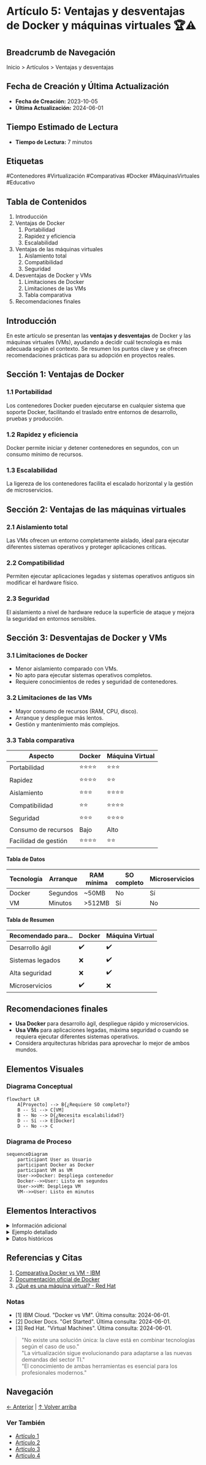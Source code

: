 # Artículo 5: Ventajas y desventajas de Docker y máquinas virtuales 🏆⚠️

## Breadcrumb de Navegación
Inicio > Artículos > Ventajas y desventajas

## Fecha de Creación y Última Actualización
- **Fecha de Creación:** 2023-10-05
- **Última Actualización:** 2024-06-01

## Tiempo Estimado de Lectura
- **Tiempo de Lectura:** 7 minutos

## Etiquetas
#Contenedores #Virtualización #Comparativas #Docker #MáquinasVirtuales #Educativo

## Tabla de Contenidos
1. Introducción
2. Ventajas de Docker
   1. Portabilidad
   2. Rapidez y eficiencia
   3. Escalabilidad
3. Ventajas de las máquinas virtuales
   1. Aislamiento total
   2. Compatibilidad
   3. Seguridad
4. Desventajas de Docker y VMs
   1. Limitaciones de Docker
   2. Limitaciones de las VMs
   3. Tabla comparativa
5. Recomendaciones finales

## Introducción
En este artículo se presentan las **ventajas y desventajas** de Docker y las máquinas virtuales (VMs), ayudando a decidir cuál tecnología es más adecuada según el contexto. Se resumen los puntos clave y se ofrecen recomendaciones prácticas para su adopción en proyectos reales.

## Sección 1: Ventajas de Docker
### 1.1 Portabilidad
Los contenedores Docker pueden ejecutarse en cualquier sistema que soporte Docker, facilitando el traslado entre entornos de desarrollo, pruebas y producción.

### 1.2 Rapidez y eficiencia
Docker permite iniciar y detener contenedores en segundos, con un consumo mínimo de recursos.

### 1.3 Escalabilidad
La ligereza de los contenedores facilita el escalado horizontal y la gestión de microservicios.

## Sección 2: Ventajas de las máquinas virtuales
### 2.1 Aislamiento total
Las VMs ofrecen un entorno completamente aislado, ideal para ejecutar diferentes sistemas operativos y proteger aplicaciones críticas.

### 2.2 Compatibilidad
Permiten ejecutar aplicaciones legadas y sistemas operativos antiguos sin modificar el hardware físico.

### 2.3 Seguridad
El aislamiento a nivel de hardware reduce la superficie de ataque y mejora la seguridad en entornos sensibles.

## Sección 3: Desventajas de Docker y VMs
### 3.1 Limitaciones de Docker
- Menor aislamiento comparado con VMs.
- No apto para ejecutar sistemas operativos completos.
- Requiere conocimientos de redes y seguridad de contenedores.

### 3.2 Limitaciones de las VMs
- Mayor consumo de recursos (RAM, CPU, disco).
- Arranque y despliegue más lentos.
- Gestión y mantenimiento más complejos.

### 3.3 Tabla comparativa
| Aspecto                | Docker                   | Máquina Virtual           |
|------------------------|--------------------------|--------------------------|
| Portabilidad           | ⭐⭐⭐⭐                    | ⭐⭐⭐                      |
| Rapidez                | ⭐⭐⭐⭐                    | ⭐⭐                       |
| Aislamiento            | ⭐⭐⭐                     | ⭐⭐⭐⭐                     |
| Compatibilidad         | ⭐⭐                      | ⭐⭐⭐⭐                     |
| Seguridad              | ⭐⭐⭐                     | ⭐⭐⭐⭐                     |
| Consumo de recursos    | Bajo                     | Alto                     |
| Facilidad de gestión   | ⭐⭐⭐⭐                    | ⭐⭐                       |

#### Tabla de Datos
| Tecnología | Arranque | RAM mínima | SO completo | Microservicios | Seguridad |
|------------|----------|------------|-------------|---------------|-----------|
| Docker     | Segundos | ~50MB      | No          | Sí            | Media     |
| VM         | Minutos  | >512MB     | Sí          | No            | Alta      |

#### Tabla de Resumen
| Recomendado para...         | Docker                   | Máquina Virtual           |
|-----------------------------|--------------------------|--------------------------|
| Desarrollo ágil             | ✔️                       | ✔️                       |
| Sistemas legados            | ❌                       | ✔️                       |
| Alta seguridad              | ❌                       | ✔️                       |
| Microservicios              | ✔️                       | ❌                       |

## Recomendaciones finales
- **Usa Docker** para desarrollo ágil, despliegue rápido y microservicios.
- **Usa VMs** para aplicaciones legadas, máxima seguridad o cuando se requiera ejecutar diferentes sistemas operativos.
- Considera arquitecturas híbridas para aprovechar lo mejor de ambos mundos.

## Elementos Visuales
### Diagrama Conceptual
```mermaid
flowchart LR
    A[Proyecto] --> B{¿Requiere SO completo?}
    B -- Sí --> C[VM]
    B -- No --> D{¿Necesita escalabilidad?}
    D -- Sí --> E[Docker]
    D -- No --> C
```

### Diagrama de Proceso
```mermaid
sequenceDiagram
    participant User as Usuario
    participant Docker as Docker
    participant VM as VM
    User->>Docker: Despliega contenedor
    Docker-->>User: Listo en segundos
    User->>VM: Despliega VM
    VM-->>User: Listo en minutos
```

## Elementos Interactivos
<details>
<summary>Información adicional</summary>
Docker y las VMs pueden coexistir en entornos híbridos, combinando portabilidad y aislamiento.
</details>

<details>
<summary>Ejemplo detallado</summary>
Un entorno de CI/CD puede usar Docker para pruebas rápidas y VMs para pruebas de integración completas.
</details>

<details>
<summary>Datos históricos</summary>
El auge de los contenedores ha impulsado la adopción de arquitecturas basadas en microservicios.
</details>

## Referencias y Citas
1. [Comparativa Docker vs VM - IBM](https://www.ibm.com/cloud/blog/docker-vs-vm)
2. [Documentación oficial de Docker](https://docs.docker.com)
3. [¿Qué es una máquina virtual? - Red Hat](https://www.redhat.com/es/topics/virtualization/what-is-a-virtual-machine)

### Notas
- [1] IBM Cloud. "Docker vs VM". Última consulta: 2024-06-01.
- [2] Docker Docs. "Get Started". Última consulta: 2024-06-01.
- [3] Red Hat. "Virtual Machines". Última consulta: 2024-06-01.

> "No existe una solución única: la clave está en combinar tecnologías según el caso de uso."  
> "La virtualización sigue evolucionando para adaptarse a las nuevas demandas del sector TI."  
> "El conocimiento de ambas herramientas es esencial para los profesionales modernos."

## Navegación
[← Anterior](articulo-4.md) | [↑ Volver arriba](#ventajas-y-desventajas-de-docker-y-máquinas-virtuales-️)

### Ver También
- [Artículo 1](articulo-1.md)
- [Artículo 2](articulo-2.md)
- [Artículo 3](articulo-3.md)
- [Artículo 4](articulo-4.md)